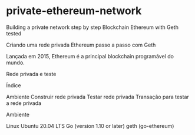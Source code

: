# private-ethereum-network
Building a private network step by step Blockchain Ethereum with Geth tested

Criando uma rede privada Ethereum passo a passo com Geth

Lançada em 2015, Ethereum é a principal blockchain programável do mundo.
 
Rede privada e teste

Índice

Ambiente
Construir rede privada
Testar rede privada
Transação para testar a rede privada


Ambiente

Linux Ubuntu 20.04 LTS
Go (version 1.10 or later)
geth (go-ethereum)

